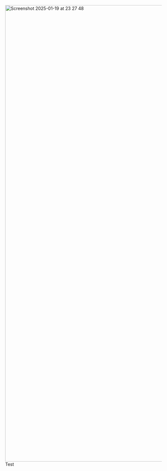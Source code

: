 
<img width="1470" alt="Screenshot 2025-01-19 at 23 27 48" src="https://github.com/user-attachments/assets/aed38c5a-fae7-402b-90b1-2b877da269f6" />
Test
